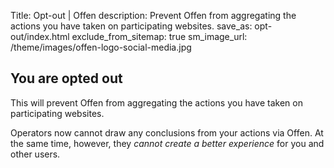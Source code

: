 Title: Opt-out | Offen
description: Prevent Offen from aggregating the actions you have taken on participating websites.
save_as: opt-out/index.html
exclude_from_sitemap: true
sm_image_url: /theme/images/offen-logo-social-media.jpg

## You are opted out

This will prevent Offen from aggregating the actions you have taken on participating websites.

Operators now cannot draw any conclusions from your actions via Offen. At the same time, however, they *cannot create a better experience* for you and other users.

<script>
  var vault = document.createElement('iframe')
  vault.style.display = 'none'
  vault.setAttribute('width', '0')
  vault.setAttribute('height', '0')
  vault.setAttribute('frameBorder', '0')
  vault.setAttribute('scrolling', 'no')
  vault.addEventListener('load', function (e) {
    vault.contentWindow.postMessage({
      type: 'OPTOUT',
      payload: {
        status: true
      }
    }, '*')
  })
  vault.src = 'https://vault-alpha.offen.dev'
  document.body.append(vault)
</script>
